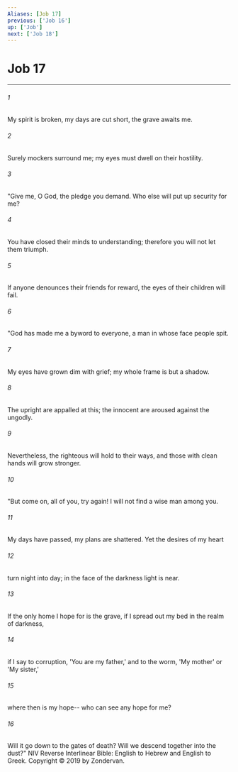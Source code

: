 ```yaml
---
Aliases: [Job 17]
previous: ['Job 16']
up: ['Job']
next: ['Job 18']
---
```

# Job 17

***


###### 1 
My spirit is broken, my days are cut short, the grave awaits me. 

###### 2 
Surely mockers surround me; my eyes must dwell on their hostility. 

###### 3 
"Give me, O God, the pledge you demand. Who else will put up security for me? 

###### 4 
You have closed their minds to understanding; therefore you will not let them triumph. 

###### 5 
If anyone denounces their friends for reward, the eyes of their children will fail. 

###### 6 
"God has made me a byword to everyone, a man in whose face people spit. 

###### 7 
My eyes have grown dim with grief; my whole frame is but a shadow. 

###### 8 
The upright are appalled at this; the innocent are aroused against the ungodly. 

###### 9 
Nevertheless, the righteous will hold to their ways, and those with clean hands will grow stronger. 

###### 10 
"But come on, all of you, try again! I will not find a wise man among you. 

###### 11 
My days have passed, my plans are shattered. Yet the desires of my heart 

###### 12 
turn night into day; in the face of the darkness light is near. 

###### 13 
If the only home I hope for is the grave, if I spread out my bed in the realm of darkness, 

###### 14 
if I say to corruption, 'You are my father,' and to the worm, 'My mother' or 'My sister,' 

###### 15 
where then is my hope-- who can see any hope for me? 

###### 16 
Will it go down to the gates of death? Will we descend together into the dust?" NIV Reverse Interlinear Bible: English to Hebrew and English to Greek. Copyright © 2019 by Zondervan.
